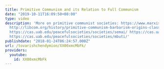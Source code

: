 ```yaml
---
title: Primitive Communism and its Relation to Full Communism
date: "2019-10-11T16:09:50+08:00"
type: video
description: 'More on primitive communist societies: https://www.marxists.org/archive/marx/works/1884/origin-family/ch03.htm
  http://libcom.org/history/primitive-communism-barbarism-origins-class-society-lionel-sims
  https://cas.uab.edu/peacefulsocieties/societies/semai/ https://cas.uab.edu/peacefulsocieties/societies/inuit/
  https://cas.uab.edu/peacefulsocieties/societies/mbuti/'
publishdate: "2018-01-24T06:24:57.000Z"
url: /tovarishchendymion/XX00xmcMbFk/
providers:
  youtube:
    id: XX00xmcMbFk
---
```

